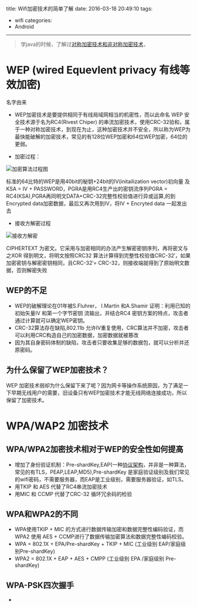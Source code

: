 title: Wifi加密技术的简单了解
date: 2016-03-18 20:49:10
tags:
- wifi
categories:
- Android
---


> 学java的时候，了解过[对称加密技术和非对称加密技术]()，


# WEP (wired Equevlent privacy 有线等效加密)
名字由来
  - WEP加密技术是要提供相同于有线局域网相当的机密性，而以此命名
WEP 安全技术源于名为RC4(Rivest Chiper) 的串流加密技术，使用CRC-32验和，属于一种对称加密技术，到现在为止，这种加密技术并不安全，所以称为WEP为最快能破解的加密技术，常见的有128位WEP加密和64位WEP加密，64位的更弱。
<!-- more -->

  - 加密过程：

  ![加密算法过程图](http://7xrw2w.com1.z0.glb.clouddn.com/WEP%E7%A7%98%E9%92%A5%E5%8A%A0%E5%AF%86%E5%9B%BE.jpg)

  标准的64比特的WEP是用40bit的秘钥+24bit的IV(initailization vector)初向量 及KSA = IV + PASSWORD，PGRA是用RC4生产出的密钥流序列PGRA = RC4(KSA),PGRA再同明文DATA+CRC-32完整性校验值进行异或运算,的到Encrypted data加密数据，最后又再次用到IV，将IV + Encryted data 一起发出去


  - 接收方解密过程

  ![接收方解密](http://7xrw2w.com1.z0.glb.clouddn.com/WEP%E7%A7%98%E9%92%A5%E6%8E%A5%E6%94%B6%E7%AB%AF%E8%A7%A3%E5%AF%86%E5%9B%BE.jpg)

  CIPHERTEXT 为密文。它采用与加密相同的办法产生解密密钥序列，再将密文与之XOR 得到明文，将明文按照CRC32 算法计算得到完整性校验值CRC-32′，如果加密密钥与解密密钥相同，且CRC-32′= CRC-32，则接收端就得到了原始明文数据，否则解密失败

## WEP的不足
 - WEP的破解理论在01年被S.Fluhrer， I.Martin 和A.Shamir 证明：利用已知的初始矢量IV 和第一个字节密钥
流输出，并结合RC4 密钥方案的特点，攻击者通过计算就可以确定WEP密钥。
 - CRC-32算法存在缺陷,802.11b 允许IV重复使用，CRC算法并不加密，攻击者可以利用CRC构造自己的加密数据，加密数据就被篡改
 - 因为其自身密码体制的缺陷，攻击者只要收集足够的数据包，就可以分析并还原密码。

## 为什么保留了WEP加密技术？

WEP 加密技术弱却为什么保留下来了呢？因为网卡等操作系统原因，为了满足一下早期无线用户的需要，旧设备只有WEP加密技术才能无线网络连接成功，所以保留了加密技术。


# WPA/WAP2 加密技术

## WPA/WPA2加密技术相对于WEP的安全性如何提高
  - 增加了身份验证机制：Pre-shardKey,EAP(一种[协议架构](http://coffee1993.github.io/2016/03/22/%E6%B5%85%E8%B0%88IEEE802.1X_EAP%E6%9E%B6%E6%9E%84/)，并非是一种算法，常见的有TLS，PEAP,LEAP,MD5),Pre-shardKey 是家庭验证级别及我们常见的wifi密码，不需要服务器，而EAP是工业级别，需要服务器验证，如TLS。
  - 用TKIP 和 AES 代替了RC4串流加密技术
  - 用MIC 和 CCMP 代替了CRC-32 循环冗余码的检验

## WPA和WPA2的不同
  - WPA使用TKIP + MIC 的方式进行数据传输加密和数据完整性编码验证，而WPA2 使用 AES + CCMP进行了数据传输加密算法和数据完整性编码校验。
  - WPA = 802.1X + EPA/Pre-shardKey + TKIP + MIC (工业级别 EAP/家庭级别Pre-shardKey)
  - WPA2 = 802.1X + EAP + AES + CMPP (工业级别 EPA /家庭级别 Pre-shardKey)

## WPA-PSK四次握手
  -

